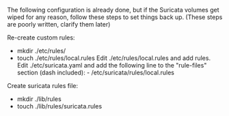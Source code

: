 The following configuration is already done, but if the Suricata volumes get wiped for any reason, follow these steps to set things back up.
(These steps are poorly written, clarify them later)

Re-create custom rules:
- mkdir ./etc/rules/
- touch ./etc/rules/local.rules
Edit ./etc/rules/local.rules and add rules.
Edit ./etc/suricata.yaml and add the following line to the "rule-files" section (dash included):
\- /etc/suricata/rules/local.rules

Create suricata rules file:
- mkdir ./lib/rules
- touch ./lib/rules/suricata.rules